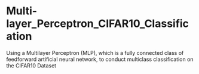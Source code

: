 # Multi-layer_Perceptron_CIFAR10_Classification
 Using a Multilayer Perceptron (MLP), which is a fully connected class of feedforward artificial neural network, to conduct multiclass classification on the CIFAR10 Dataset
